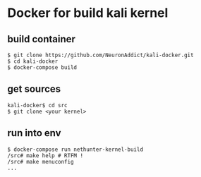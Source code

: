 # Docker for build kali kernel

## build container

```
$ git clone https://github.com/NeuronAddict/kali-docker.git
$ cd kali-docker
$ docker-compose build
```

## get sources

```
kali-docker$ cd src
$ git clone <your kernel>
```

## run into env

```
$ docker-compose run nethunter-kernel-build
/src# make help # RTFM !
/src# make menuconfig
...
```